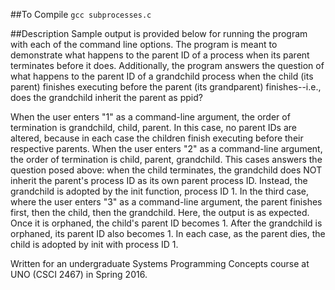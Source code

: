 ##To Compile 
`gcc subprocesses.c`

##Description
Sample output is provided below for running the program with each of the command line options. The program is meant to demonstrate what happens to the parent ID of a process when its parent terminates before it does. Additionally, the program answers the question of what happens to the parent ID of a grandchild process when the child (its parent) finishes executing before the parent (its grandparent) finishes--i.e., does the grandchild inherit the parent as ppid? 

When the user enters "1" as a command-line argument, the order of termination is grandchild, child, parent. In this case, no parent IDs are altered, because in each case the children finish executing before their respective parents. When the user enters "2" as a command-line argument, the order of termination is child, parent, grandchild. This cases answers the question posed above: when the child terminates, the grandchild does NOT inherit the parent's process ID as its own parent process ID. Instead, the grandchild is adopted by the init function, process ID 1. In the third case, where the user enters "3" as a command-line argument, the parent finishes first, then the child, then the grandchild. Here, the output is as expected. Once it is orphaned, the child's parent ID becomes 1. After the grandchild is orphaned, its parent ID also becomes 1. In each case, as the parent dies, the child is adopted by init with process ID 1. 

Written for an undergraduate Systems Programming Concepts course at UNO (CSCI 2467) in Spring 2016. 


